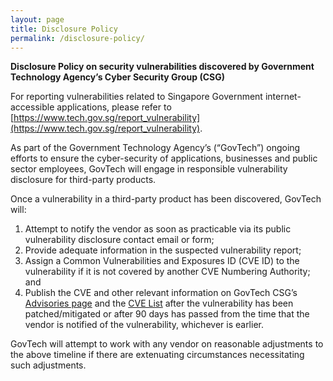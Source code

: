 ```yaml
---
layout: page
title: Disclosure Policy
permalink: /disclosure-policy/
---
```


**Disclosure Policy on security vulnerabilities discovered by Government Technology Agency’s Cyber Security Group (CSG)**

For reporting vulnerabilities related to Singapore Government internet-accessible applications, please refer to [https://www.tech.gov.sg/report_vulnerability](https://www.tech.gov.sg/report_vulnerability).

As part of the Government Technology Agency’s (“GovTech”) ongoing efforts to ensure the cyber-security of applications, businesses and public sector employees, GovTech will engage in responsible vulnerability disclosure for third-party products.

Once a vulnerability in a third-party product has been discovered, GovTech will:

1. Attempt to notify the vendor as soon as practicable via its public vulnerability disclosure contact email or form;
2. Provide adequate information in the suspected vulnerability report;
3. Assign a Common Vulnerabilities and Exposures ID (CVE ID) to the vulnerability if it is not covered by another CVE Numbering Authority; and
4. Publish the CVE and other relevant information on GovTech CSG’s [Advisories page](https://govtech-csg.github.io/security-advisories/advisories) and the [CVE List](https://cve.mitre.org/cve/search_cve_list.html) after the vulnerability has been patched/mitigated or after 90 days has passed from the time that the vendor is notified of the vulnerability, whichever is earlier.

GovTech will attempt to work with any vendor on reasonable adjustments to the above timeline if there are extenuating circumstances necessitating such adjustments.

